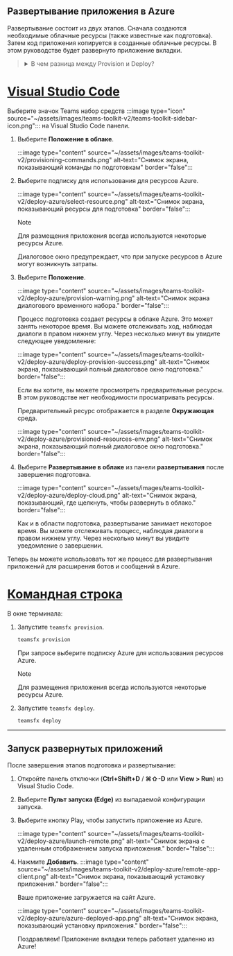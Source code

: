 ## <a name="deploy-your-app-to-azure"></a>Развертывание приложения в Azure

Развертывание состоит из двух этапов.  Сначала создаются необходимые облачные ресурсы (также известные как подготовка). Затем код приложения копируется в созданные облачные ресурсы. В этом руководстве будет развернуто приложение вкладки.

> <details>
> <summary>В чем разница между Provision и Deploy?</summary>
>
> Шаг **Provision** создает ресурсы в Azure и Microsoft 365 для приложения, но код (HTML, CSS, JavaScript и т.д.) не копируется в ресурсы. Шаг **Развертывание** копирует код приложения на ресурсы, созданные во время шага по предоставлению. Часто развертывается несколько раз без предоставления новых ресурсов. Так как этап предоставления может занять некоторое время, он отделен от шага развертывания.
</details>

# <a name="visual-studio-code"></a>[Visual Studio Code](#tab/vscode)

Выберите значок Teams набор средств :::image type="icon" source="~/assets/images/teams-toolkit-v2/teams-toolkit-sidebar-icon.png"::: на Visual Studio Code панели.

1. Выберите **Положение в облаке**.

   :::image type="content" source="~/assets/images/teams-toolkit-v2/provisioning-commands.png" alt-text="Снимок экрана, показывающий команды по подготовкам" border="false":::

1. Выберите подписку для использования для ресурсов Azure.

    :::image type="content" source="~/assets/images/teams-toolkit-v2/deploy-azure/select-resource.png" alt-text="Снимок экрана, показывающий ресурсы для подготовка" border="false":::

   > [!NOTE]
   > Для размещения приложения всегда используются некоторые ресурсы Azure.

    Диалоговое окно предупреждает, что при запуске ресурсов в Azure могут возникнуть затраты.

1. Выберите **Положение**.

   :::image type="content" source="~/assets/images/teams-toolkit-v2/deploy-azure/provision-warning.png" alt-text="Снимок экрана диалогового временного набора." border="false":::

   Процесс подготовка создает ресурсы в облаке Azure. Это может занять некоторое время. Вы можете отслеживать ход, наблюдая диалоги в правом нижнем углу. Через несколько минут вы увидите следующее уведомление:

   :::image type="content" source="~/assets/images/teams-toolkit-v2/deploy-azure/deploy-provision-success.png" alt-text="Снимок экрана, показывающий полный диалоговое окно подготовка." border="false":::

    Если вы хотите, вы можете просмотреть предварительные ресурсы. В этом руководстве нет необходимости просматривать ресурсы.

    Предварительный ресурс отображается в разделе **Окружающая** среда.

    :::image type="content" source="~/assets/images/teams-toolkit-v2/deploy-azure/provisioned-resources-env.png" alt-text="Снимок экрана, показывающий полный диалоговое окно подготовка." border="false":::

1. Выберите **Развертывание в облаке** из панели **развертывания** после завершения подготовка.

   :::image type="content" source="~/assets/images/teams-toolkit-v2/deploy-azure/deploy-cloud.png" alt-text="Снимок экрана, показывающий, где щелкнуть, чтобы развернуть в облако." border="false":::

   Как и в области подготовка, развертывание занимает некоторое время. Вы можете отслеживать процесс, наблюдая диалоги в правом нижнем углу. Через несколько минут вы увидите уведомление о завершении.

Теперь вы можете использовать тот же процесс для развертывания приложений для расширения ботов и сообщений в Azure.

# <a name="command-line"></a>[Командная строка](#tab/cli)

В окне терминала:

1. Запустите `teamsfx provision`.

   ``` bash
   teamsfx provision
   ```

   При запросе выберите подписку Azure для использования ресурсов Azure.

   > [!NOTE]
   > Для размещения приложения всегда используются некоторые ресурсы Azure.

1. Запустите `teamsfx deploy`.

   ``` bash
   teamsfx deploy
   ```

---

## <a name="run-the-deployed-app"></a>Запуск развернутых приложений

После завершения этапов подготовка и развертывание:

1. Откройте панель отключки (**Ctrl+Shift+D** / **⌘⇧-D** или **View > Run**) из Visual Studio Code.
1. Выберите **Пульт запуска (Edge)** из выпадаемой конфигурации запуска.
1. Выберите кнопку Play, чтобы запустить приложение из Azure.

   :::image type="content" source="~/assets/images/teams-toolkit-v2/deploy-azure/launch-remote.png" alt-text="Снимок экрана с удаленным отображением запуска приложения." border="false":::

1. Нажмите **Добавить**.
   :::image type="content" source="~/assets/images/teams-toolkit-v2/deploy-azure/remote-app-client.png" alt-text="Снимок экрана, показывающий установку приложения." border="false":::

   Ваше приложение загружается на сайт Azure.

   :::image type="content" source="~/assets/images/teams-toolkit-v2/deploy-azure/azure-deployed-app.png" alt-text="Снимок экрана, показывающий установку приложения." border="false":::

    Поздравляем! Приложение вкладки теперь работает удаленно из Azure!
